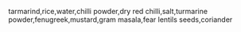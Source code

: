tarmarind,rice,water,chilli powder,dry red chilli,salt,turmarine powder,fenugreek,mustard,gram masala,fear lentils seeds,coriander